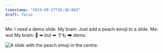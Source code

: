 ```yaml
---
timestamp: "2019-09-27T16:30:00Z"
draft: false
---
```


Me: I need a demo slide.
My brain: Just add a peach emoji to a slide.
Me: wut
My brain: 🍑 ➡ but ➡ でも ➡ demo.

![A slide with the peach emoji in the centre.](/images/ting-posts/demo-slide.png "Demo slide")

